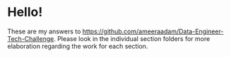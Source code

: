 # Hello!
These are my answers to https://github.com/ameeraadam/Data-Engineer-Tech-Challenge. Please look in the individual section folders for more elaboration regarding the work for each section.